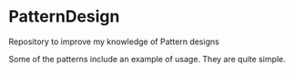 PatternDesign
=============

Repository to improve my knowledge of Pattern designs

Some of the patterns include an example of usage. They are quite simple.
